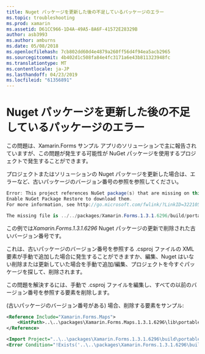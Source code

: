 ```yaml
---
title: Nuget パッケージを更新した後の不足しているパッケージのエラー
ms.topic: troubleshooting
ms.prod: xamarin
ms.assetid: D61CC966-1D4A-49A5-8A6F-41572E28329B
author: asb3993
ms.author: amburns
ms.date: 05/08/2018
ms.openlocfilehash: 7cb802dd60d4e4879a260ff56d4f94ea5acb2965
ms.sourcegitcommit: 4b402d1c508fa84e4fc3171a6e43b811323948fc
ms.translationtype: MT
ms.contentlocale: ja-JP
ms.lasthandoff: 04/23/2019
ms.locfileid: "61356891"
---
```

# <a name="missing-packages-error-after-updating-nuget-packages"></a>Nuget パッケージを更新した後の不足しているパッケージのエラー

この問題は、Xamarin.Forms サンプル アプリのソリューションで主に報告されていますが、この問題が発生する可能性が NuGet パッケージを使用するプロジェクトで発生することができます。 

プロジェクトまたはソリューションの Nuget パッケージを更新した場合は、エラーなど、古いパッケージのバージョン番号の参照を参照してください。

```csharp
Error: This project references NuGet package(s) that are missing on this computer.
Enable NuGet Package Restore to download them.  
For more information, see http://go.microsoft.com/fwlink/?LinkID=322105

The missing file is ../../packages/Xamarin.Forms.1.3.1.6296/build/portable-win+net45+wp80+MonoAndroid10+MonoTouch10+Xamarin.iOS10/Xamarin.Forms.targets. (FormsGallery)
```

この例では*Xamarin.Forms.1.3.1.6296* Nuget パッケージの更新で削除された古いバージョン番号です。

これは、古いパッケージのバージョン番号を参照する .csproj ファイルの XML 要素が手動で追加した場合に発生することができますか、編集、Nuget はいない削除または更新していた場合を手動で追加/編集、プロジェクトを今すぐパッケージを探して、削除されます。 

この問題を解決するには、手動で .csproj ファイルを編集し、すべての以前のバージョン番号を参照する要素を削除します。 

(古いパッケージのバージョン番号がある) 場合、削除する要素をサンプル:

```xml
<Reference Include="Xamarin.Forms.Maps">
    <HintPath>..\..\packages\Xamarin.Forms.Maps.1.3.1.6296\lib\portable-win+net45+wp80+MonoAndroid10+MonoTouch10+Xamarin.iOS10\Xamarin.Forms.Maps.dll</HintPath>
</Reference>

<Import Project="..\..\packages\Xamarin.Forms.1.3.1.6296\build\portable-win+net45+wp80+MonoAndroid10+MonoTouch10+Xamarin.iOS10\Xamarin.Forms.targets" Condition="Exists('..\..\packages\Xamarin.Forms.1.3.1.6296\build\portable-win+net45+wp80+MonoAndroid10+MonoTouch10+Xamarin.iOS10\Xamarin.Forms.targets')" />
<Error Condition="!Exists('..\..\packages\Xamarin.Forms.1.3.1.6296\build\portable-win+net45+wp80+MonoAndroid10+MonoTouch10+Xamarin.iOS10\Xamarin.Forms.targets')" Text="$([System.String]::Format('$(ErrorText)', '..\..\packages\Xamarin.Forms.1.3.1.6296\build\portable-win+net45+wp80+MonoAndroid10+MonoTouch10+Xamarin.iOS10\Xamarin.Forms.targets'))" />
```